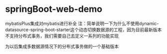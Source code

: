 # springBoot-web-demo
mybatisPlus集成对mybatis进行补全
注：简单说明一下为什么不使用dynamic-datasource-spring-boot-starter这个动态切换数据源的工程，因为目前最新版本不支持分布式事务，我们需要自己去定义一系列的功能实现

为以后集成多数据源情况下的分布式事务做的一个基础版本

